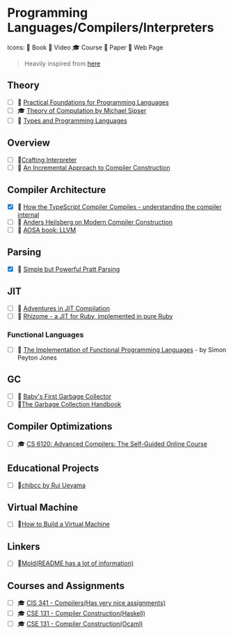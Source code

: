 # Programming Languages/Compilers/Interpreters

Icons: 📘 Book 🎥 Video 🎓 Course 📄 Paper 🔗 Web Page

> Heavily inspired from
> [here](https://github.com/LesleyLai/learning/blob/main/pl.md)

## Theory

-   [ ] 📘
        [Practical Foundations for Programming Languages](http://www.cs.cmu.edu/~rwh/pfpl/)
-   [ ] 🎓
        [Theory of Computation by Michael Sipser](https://ocw.mit.edu/courses/mathematics/18-404j-theory-of-computation-fall-2020/)
-   [ ] 📘
        [Types and Programming Languages](https://mitpress.mit.edu/books/types-and-programming-languages)

## Overview

-   [ ] 📘[Crafting Interpreter](http://www.craftinginterpreters.com/)
-   [ ] 📘
        [An Incremental Approach to Compiler Construction](http://scheme2006.cs.uchicago.edu/11-ghuloum.pdf)

## Compiler Architecture

-   [x] 🎥
        [How the TypeScript Compiler Compiles - understanding the compiler internal](https://www.cs.cornell.edu/courses/cs6120/2020fa/self-guided/)
-   [ ] 🎥
        [Anders Hejlsberg on Modern Compiler Construction](https://channel9.msdn.com/Blogs/Seth-Juarez/Anders-Hejlsberg-on-Modern-Compiler-Construction)
-   [ ] 📘 [AOSA book: LLVM](https://aosabook.org/en/llvm.html)

## Parsing

-   [x] 🔗
        [Simple but Powerful Pratt Parsing](https://matklad.github.io/2020/04/13/simple-but-powerful-pratt-parsing.html)

## JIT

-   [ ] 🔗
        [Adventures in JIT Compilation](https://eli.thegreenplace.net/2017/adventures-in-jit-compilation-part-1-an-interpreter/)
-   [ ] 🔗
        [Rhizome - a JIT for Ruby, implemented in pure Ruby](https://github.com/chrisseaton/rhizome)

### Functional Languages

-   [ ] 📘
        [The Implementation of Functional Programming Languages](https://www.microsoft.com/en-us/research/wp-content/uploads/1987/01/slpj-book-1987-small.pdf) -
        by Simon Peyton Jones

## GC

-   [ ] 🔗
        [Baby's First Garbage Collector](http://journal.stuffwithstuff.com/2013/12/08/babys-first-garbage-collector/)
-   [ ] 📘[The Garbage Collection Handbook](https://gchandbook.org/)

## Compiler Optimizations

-   [ ] 🎓
        [CS 6120: Advanced Compilers: The Self-Guided Online Course](https://www.cs.cornell.edu/courses/cs6120/2020fa/self-guided/)

## Educational Projects

-   [ ] 🔗[chibcc by Rui Ueyama ](https://github.com/rui314/chibicc)

## Virtual Machine

-   [ ] 🎥[How to Build a Virtual Machine](https://youtu.be/OjaAToVkoTw)

## Linkers

-   [ ] 🔗[Mold(README has a lot of information)](https://github.com/rui314/mold)

## Courses and Assignments

-   [ ] 🎓
        [CIS 341 - Compilers(Has very nice assignments) ](https://www.seas.upenn.edu/~cis341/current/)
-   [ ] 🎓
        [CSE 131 - Compiler Construction(Haskell) ](https://podcast.ucsd.edu/watch/wi18/cse131_a00/5/screen)
-   [ ] 🎓
        [CSE 131 - Compiler Construction(Ocaml) ](https://ucsd-cse131-f19.github.io/)
